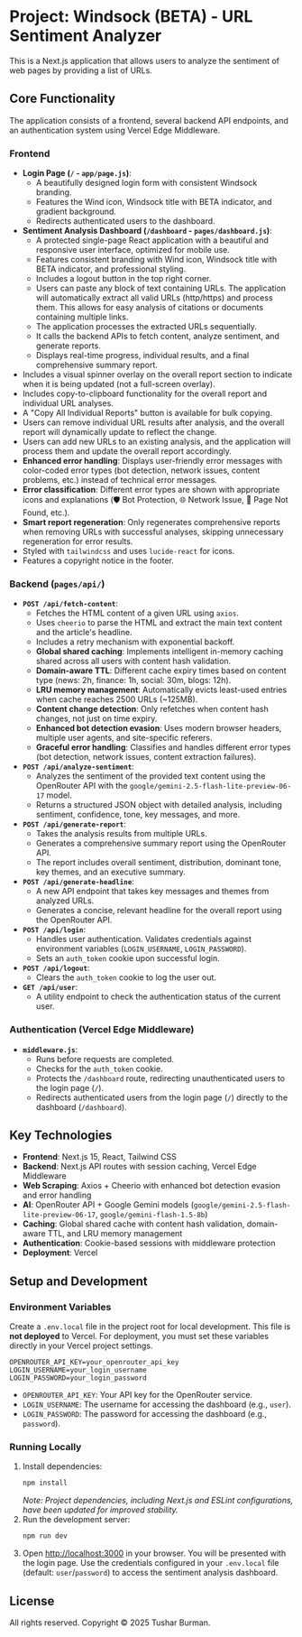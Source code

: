 # Project: Windsock (BETA) - URL Sentiment Analyzer

This is a Next.js application that allows users to analyze the sentiment of web pages by providing a list of URLs.

## Core Functionality

The application consists of a frontend, several backend API endpoints, and an authentication system using Vercel Edge Middleware.

### Frontend

*   **Login Page (`/` - `app/page.js`)**:
    *   A beautifully designed login form with consistent Windsock branding.
    *   Features the Wind icon, Windsock title with BETA indicator, and gradient background.
    *   Redirects authenticated users to the dashboard.
*   **Sentiment Analysis Dashboard (`/dashboard` - `pages/dashboard.js`)**:
    *   A protected single-page React application with a beautiful and responsive user interface, optimized for mobile use.
    *   Features consistent branding with Wind icon, Windsock title with BETA indicator, and professional styling.
    *   Includes a logout button in the top right corner.
    *   Users can paste any block of text containing URLs. The application will automatically extract all valid URLs (http/https) and process them. This allows for easy analysis of citations or documents containing multiple links.
    *   The application processes the extracted URLs sequentially.
    *   It calls the backend APIs to fetch content, analyze sentiment, and generate reports.
    *   Displays real-time progress, individual results, and a final comprehensive summary report.
*   Includes a visual spinner overlay on the overall report section to indicate when it is being updated (not a full-screen overlay).
*   Includes copy-to-clipboard functionality for the overall report and individual URL analyses.
*   A "Copy All Individual Reports" button is available for bulk copying.
*   Users can remove individual URL results after analysis, and the overall report will dynamically update to reflect the change.
*   Users can add new URLs to an existing analysis, and the application will process them and update the overall report accordingly.
*   **Enhanced error handling**: Displays user-friendly error messages with color-coded error types (bot detection, network issues, content problems, etc.) instead of technical error messages.
*   **Error classification**: Different error types are shown with appropriate icons and explanations (🛡️ Bot Protection, 🌐 Network Issue, 📄 Page Not Found, etc.).
*   **Smart report regeneration**: Only regenerates comprehensive reports when removing URLs with successful analyses, skipping unnecessary regeneration for error results.
*   Styled with `tailwindcss` and uses `lucide-react` for icons.
*   Features a copyright notice in the footer.

### Backend (`pages/api/`)

*   **`POST /api/fetch-content`**:
    *   Fetches the HTML content of a given URL using `axios`.
    *   Uses `cheerio` to parse the HTML and extract the main text content and the article's headline.
    *   Includes a retry mechanism with exponential backoff.
    *   **Global shared caching**: Implements intelligent in-memory caching shared across all users with content hash validation.
    *   **Domain-aware TTL**: Different cache expiry times based on content type (news: 2h, finance: 1h, social: 30m, blogs: 12h).
    *   **LRU memory management**: Automatically evicts least-used entries when cache reaches 2500 URLs (~125MB).
    *   **Content change detection**: Only refetches when content hash changes, not just on time expiry.
    *   **Enhanced bot detection evasion**: Uses modern browser headers, multiple user agents, and site-specific referers.
    *   **Graceful error handling**: Classifies and handles different error types (bot detection, network issues, content extraction failures).
*   **`POST /api/analyze-sentiment`**:
    *   Analyzes the sentiment of the provided text content using the OpenRouter API with the `google/gemini-2.5-flash-lite-preview-06-17` model.
    *   Returns a structured JSON object with detailed analysis, including sentiment, confidence, tone, key messages, and more.
*   **`POST /api/generate-report`**:
    *   Takes the analysis results from multiple URLs.
    *   Generates a comprehensive summary report using the OpenRouter API.
    *   The report includes overall sentiment, distribution, dominant tone, key themes, and an executive summary.
*   **`POST /api/generate-headline`**:
    *   A new API endpoint that takes key messages and themes from analyzed URLs.
    *   Generates a concise, relevant headline for the overall report using the OpenRouter API.
*   **`POST /api/login`**:
    *   Handles user authentication. Validates credentials against environment variables (`LOGIN_USERNAME`, `LOGIN_PASSWORD`).
    *   Sets an `auth_token` cookie upon successful login.
*   **`POST /api/logout`**:
    *   Clears the `auth_token` cookie to log the user out.
*   **`GET /api/user`**:
    *   A utility endpoint to check the authentication status of the current user.

### Authentication (Vercel Edge Middleware)

*   **`middleware.js`**:
    *   Runs before requests are completed.
    *   Checks for the `auth_token` cookie.
    *   Protects the `/dashboard` route, redirecting unauthenticated users to the login page (`/`).
    *   Redirects authenticated users from the login page (`/`) directly to the dashboard (`/dashboard`).

## Key Technologies

*   **Frontend**: Next.js 15, React, Tailwind CSS
*   **Backend**: Next.js API routes with session caching, Vercel Edge Middleware
*   **Web Scraping**: Axios + Cheerio with enhanced bot detection evasion and error handling
*   **AI**: OpenRouter API + Google Gemini models (`google/gemini-2.5-flash-lite-preview-06-17`, `google/gemini-flash-1.5-8b`)
*   **Caching**: Global shared cache with content hash validation, domain-aware TTL, and LRU memory management
*   **Authentication**: Cookie-based sessions with middleware protection
*   **Deployment**: Vercel

## Setup and Development

### Environment Variables

Create a `.env.local` file in the project root for local development. This file is **not deployed** to Vercel. For deployment, you must set these variables directly in your Vercel project settings.

```
OPENROUTER_API_KEY=your_openrouter_api_key
LOGIN_USERNAME=your_login_username
LOGIN_PASSWORD=your_login_password
```

*   `OPENROUTER_API_KEY`: Your API key for the OpenRouter service.
*   `LOGIN_USERNAME`: The username for accessing the dashboard (e.g., `user`).
*   `LOGIN_PASSWORD`: The password for accessing the dashboard (e.g., `password`).

### Running Locally

1.  Install dependencies:
    ```bash
    npm install
    ```
    *Note: Project dependencies, including Next.js and ESLint configurations, have been updated for improved stability.*
2.  Run the development server:
    ```bash
    npm run dev
    ```
3.  Open [http://localhost:3000](http://localhost:3000) in your browser. You will be presented with the login page. Use the credentials configured in your `.env.local` file (default: `user`/`password`) to access the sentiment analysis dashboard.

## License

All rights reserved. Copyright © 2025 Tushar Burman.